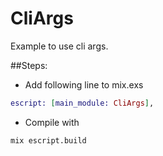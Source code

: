 # CliArgs

Example to use cli args.

##Steps:

* Add following line to mix.exs
```elixir
escript: [main_module: CliArgs],
```
* Compile with
```bash
mix escript.build
```


